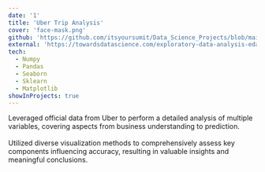 ```yaml
---
date: '1'
title: 'Uber Trip Analysis'
cover: 'face-mask.png'
github: 'https://github.com/itsyoursumit/Data_Science_Projects/blob/main/Uber_Trip_Analysis.ipynb'
external: 'https://towardsdatascience.com/exploratory-data-analysis-eda-a-pratical-approach-using-your-uber-rides-dataset-5e9f0e892149)'
tech:
  - Numpy
  - Pandas
  - Seaborn
  - Sklearn
  - Matplotlib
showInProjects: true
---
```


Leveraged official data from Uber to perform a detailed analysis of multiple variables, covering aspects from business understanding to prediction.
<br><br>
Utilized diverse visualization methods to comprehensively assess key components influencing accuracy, resulting in valuable insights and meaningful conclusions.